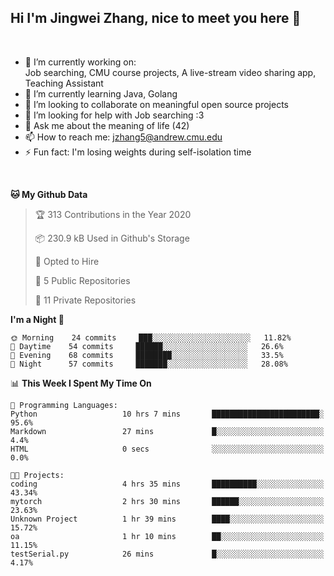 Hi I'm Jingwei Zhang, nice to meet you here 👋
---
<br>


- 🔭 I’m currently working on: <br>
    Job searching, CMU course projects, A live-stream video sharing app, Teaching Assistant
- 🌱 I’m currently learning Java, Golang
- 👯 I’m looking to collaborate on meaningful open source projects
- 🤔 I’m looking for help with Job searching :3
- 💬 Ask me about the meaning of life (42)
- 📫 How to reach me: jzhang5@andrew.cmu.edu
- ⚡ Fun fact: I'm losing weights during self-isolation time
<br>


<!--START_SECTION:waka-->
**🐱 My Github Data** 

> 🏆 313 Contributions in the Year 2020
 > 
> 📦 230.9 kB Used in Github's Storage 
 > 
> 💼 Opted to Hire
 > 
> 📜 5 Public Repositories
 > 
> 🔑 11 Private Repositories 

**I'm a Night 🦉** 

```text
🌞 Morning    24 commits     ███░░░░░░░░░░░░░░░░░░░░░░   11.82% 
🌆 Daytime    54 commits     ██████░░░░░░░░░░░░░░░░░░░   26.6% 
🌃 Evening    68 commits     ████████░░░░░░░░░░░░░░░░░   33.5% 
🌙 Night      57 commits     ███████░░░░░░░░░░░░░░░░░░   28.08%

```


📊 **This Week I Spent My Time On** 

```text
💬 Programming Languages: 
Python                   10 hrs 7 mins       ████████████████████████░   95.6% 
Markdown                 27 mins             █░░░░░░░░░░░░░░░░░░░░░░░░   4.4% 
HTML                     0 secs              ░░░░░░░░░░░░░░░░░░░░░░░░░   0.0%

🐱‍💻 Projects: 
coding                   4 hrs 35 mins       ██████████░░░░░░░░░░░░░░░   43.34% 
mytorch                  2 hrs 30 mins       ██████░░░░░░░░░░░░░░░░░░░   23.63% 
Unknown Project          1 hr 39 mins        ████░░░░░░░░░░░░░░░░░░░░░   15.72% 
oa                       1 hr 10 mins        ██░░░░░░░░░░░░░░░░░░░░░░░   11.15% 
testSerial.py            26 mins             █░░░░░░░░░░░░░░░░░░░░░░░░   4.17%

```


<!--END_SECTION:waka-->
